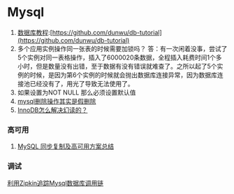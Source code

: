 Mysql
===

1. [数据库教程](https://github.com/dunwu/db-tutorial):[https://github.com/dunwu/db-tutorial](https://github.com/dunwu/db-tutorial)
1. 多个应用实例操作同一张表的时候需要加锁吗？
答：有一次闲着没事，尝试了5个实例对同一表格操作，插入了6000020条数据，全程插入耗费时间1个多小时，但是数量没有出错，至于数据有没有错误就难查了。之所以起了5个实例的时候，是因为第6个实例的时候就会抛出数据库连接异常，因为数据库连接池已经没有了，用光了导致无法使用了。
1. 如果设置为NOT NULL 那么必须设置默认值
1. [mysql删除操作其实是假删除](https://zhuanlan.zhihu.com/p/66336976)
1. [InnoDB怎么解决幻读的？](https://blog.csdn.net/qq_33330687/article/details/89004462)
### 高可用
1. [MySQL 同步复制及高可用方案总结](https://segmentfault.com/a/1190000022313462)


### 调试

[利用Zipkin追踪Mysql数据库调用链](https://segmentfault.com/a/1190000014751181)